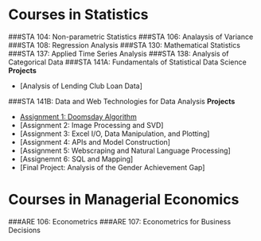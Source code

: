 # Courses in Statistics

###STA 104: Non-parametric Statistics
###STA 106: Analaysis of Variance
###STA 108: Regression Analysis
###STA 130: Mathematical Statistics
###STA 137: Applied Time Series Analysis
###STA 138: Analysis of Categorical Data
###STA 141A: Fundamentals of Statistical Data Science
**Projects**
- [Analysis of Lending Club Loan Data]

###STA 141B: Data and Web Technologies for Data Analysis
**Projects** 
- [Assignment 1: Doomsday Algorithm](https://github.com/nachanta/nachanta.github.io/blob/master/assignment1.ipynb)
- [Assignment 2: Image Processing and SVD]
- [Assignment 3: Excel I/O, Data Manipulation, and Plotting]
- [Assignment 4: APIs and Model Construction]
- [Assignment 5: Webscraping and Natural Language Processing]
- [Assignemnt 6: SQL and Mapping]
- [Final Project: Analysis of the Gender Achievement Gap]
		


# Courses in Managerial Economics

###ARE 106: Econometrics
###ARE 107: Econometrics for Business Decisions

